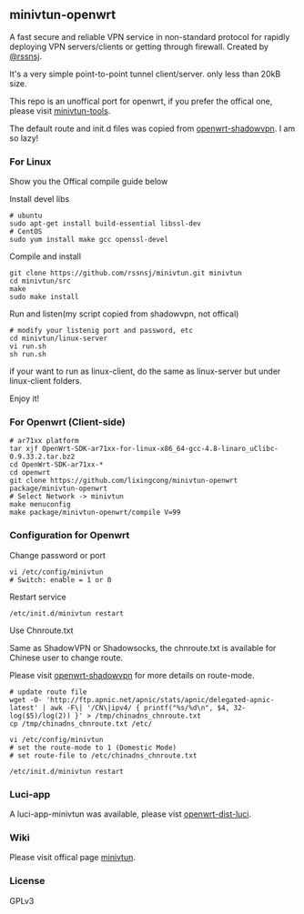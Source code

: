 ## minivtun-openwrt

A fast secure and reliable VPN service in non-standard protocol for rapidly deploying VPN servers/clients or getting through firewall. Created by [@rssnsj](https://github.com/rssnsj). 

It's a very simple point-to-point tunnel client/server. only less than 20kB size.

This repo is an unoffical port for openwrt, if you prefer the offical one, please visit [minivtun-tools](https://github.com/rssnsj/network-feeds/tree/master/minivtun-tools).

The default route and init.d files was copied from [openwrt-shadowvpn](https://github.com/aa65535/openwrt-shadowvpn). I am so lazy!

### For Linux

Show you the Offical compile guide below

Install devel libs

	# ubuntu
	sudo apt-get install build-essential libssl-dev
	# CentOS
	sudo yum install make gcc openssl-devel

Compile and install

    git clone https://github.com/rssnsj/minivtun.git minivtun
    cd minivtun/src
    make
    sudo make install

Run and listen(my script copied from shadowvpn, not offical)

	# modify your listenig port and password, etc
	cd minivtun/linux-server
	vi run.sh
	sh run.sh
	
if your want to run as linux-client, do the same as linux-server but under linux-client folders.
	
Enjoy it!

### For Openwrt (Client-side)

	# ar71xx platform
	tar xjf OpenWrt-SDK-ar71xx-for-linux-x86_64-gcc-4.8-linaro_uClibc-0.9.33.2.tar.bz2
	cd OpenWrt-SDK-ar71xx-*
	cd openwrt
	git clone https://github.com/lixingcong/minivtun-openwrt package/minivtun-openwrt
	# Select Network -> minivtun
	make menuconfig
	make package/minivtun-openwrt/compile V=99
	
### Configuration for Openwrt

Change password or port

	vi /etc/config/minivtun
	# Switch: enable = 1 or 0

Restart service

	/etc/init.d/minivtun restart
	
Use Chnroute.txt

Same as ShadowVPN or Shadowsocks, the chnroute.txt is available for Chinese user to change route.

Please visit  [openwrt-shadowvpn](https://github.com/aa65535/openwrt-shadowvpn) for more details on route-mode.

	# update route file
	wget -O- 'http://ftp.apnic.net/apnic/stats/apnic/delegated-apnic-latest' | awk -F\| '/CN\|ipv4/ { printf("%s/%d\n", $4, 32-log($5)/log(2)) }' > /tmp/chinadns_chnroute.txt
	cp /tmp/chinadns_chnroute.txt /etc/
	
	vi /etc/config/minivtun
	# set the route-mode to 1 (Domestic Mode)
	# set route-file to /etc/chinadns_chnroute.txt
	
	/etc/init.d/minivtun restart

### Luci-app

A luci-app-minivtun was available, please vist [openwrt-dist-luci](https://github.com/lixingcong/openwrt-dist-luci).

### Wiki

Please visit offical page [minivtun](https://github.com/rssnsj/minivtun).

### License

GPLv3

